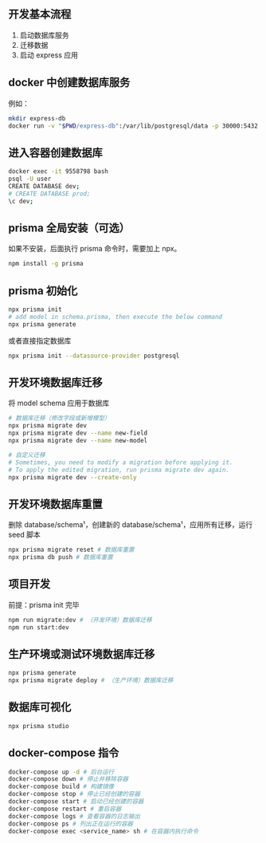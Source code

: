 ## 开发基本流程

1. 启动数据库服务
2. 迁移数据
3. 启动 express 应用

## docker 中创建数据库服务

例如：

```bash
mkdir express-db
docker run -v "$PWD/express-db":/var/lib/postgresql/data -p 30000:5432 -e POSTGRES_USER=user -e POSTGRES_PASSWORD=123456 -d postgres:14
```

## 进入容器创建数据库

```bash
docker exec -it 9558798 bash
psql -U user
CREATE DATABASE dev;
# CREATE DATABASE prod;
\c dev;
```

## prisma 全局安装（可选）

如果不安装，后面执行 prisma 命令时，需要加上 npx。

```bash
npm install -g prisma
```

## prisma 初始化

```bash
npx prisma init
# add model in schema.prisma, then execute the below command
npx prisma generate
```

或者直接指定数据库

```bash
npx prisma init --datasource-provider postgresql
```

## 开发环境数据库迁移

将 model schema 应用于数据库

```bash
# 数据库迁移（修改字段或新增模型）
npx prisma migrate dev
npx prisma migrate dev --name new-field
npx prisma migrate dev --name new-model
```

```bash
# 自定义迁移
# Sometimes, you need to modify a migration before applying it.
# To apply the edited migration, run prisma migrate dev again.
npx prisma migrate dev --create-only
```

## 开发环境数据库重置

删除 database/schema¹，创建新的 database/schema¹，应用所有迁移，运行 seed 脚本

```bash
npx prisma migrate reset # 数据库重置
npx prisma db push # 数据库重置
```

## 项目开发

前提：prisma init 完毕

```bash
npm run migrate:dev # （开发环境）数据库迁移
npm run start:dev
```

## 生产环境或测试环境数据库迁移

```bash
npx prisma generate
npx prisma migrate deploy # （生产环境）数据库迁移
```

## 数据库可视化

```bash
npx prisma studio
```

## docker-compose 指令

```bash
docker-compose up -d # 后台运行
docker-compose down # 停止并移除容器
docker-compose build # 构建镜像
docker-compose stop # 停止已经创建的容器
docker-compose start # 启动已经创建的容器
docker-compose restart # 重启容器
docker-compose logs # 查看容器的日志输出
docker-compose ps # 列出正在运行的容器
docker-compose exec <service_name> sh # 在容器内执行命令
```
